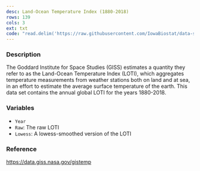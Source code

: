 ```yaml
---
desc: Land-Ocean Temperature Index (1880-2018)
rows: 139
cols: 3
ext: txt
code: "read.delim('https://raw.githubusercontent.com/IowaBiostat/data-sets/main/warming/warming.txt')"
---
```


### Description

The Goddard Institute for Space Studies (GISS) estimates a quantity they refer to as the Land-Ocean Temperature Index (LOTI), which aggregates temperature measurements from weather stations both on land and at sea, in an effort to estimate the average surface temperature of the earth. This data set contains the annual global LOTI for the years 1880-2018.

### Variables

* `Year`
* `Raw`: The raw LOTI
* `Lowess`: A lowess-smoothed version of the LOTI

### Reference

<https://data.giss.nasa.gov/gistemp>
